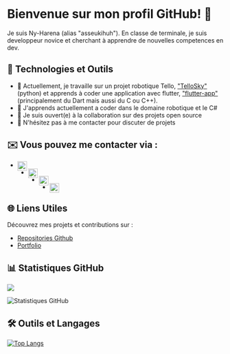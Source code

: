 # **Bienvenue sur mon profil GitHub!** 👋

Je suis Ny-Harena (alias "asseukihuh"). En classe de terminale, je suis developpeur novice et cherchant à apprendre de nouvelles competences en dev.

## 🚀 Technologies et Outils

- 🔭 Actuellement, je travaille sur un projet robotique Tello, ["TelloSky"](https://github.com/anonymecrasher/TelloSky) (python) et apprends à coder une application avec flutter, ["flutter-app"](https://github.com/asseukihuh/flutter-app) (principalement du Dart mais aussi du C ou C++).
- 🌱 J'apprends actuellement a coder dans le domaine robotique et le C#
- 👯 Je suis ouvert(e) à la collaboration sur des projets open source
- 💬 N'hésitez pas à me contacter pour discuter de projets

## ✉️ Vous pouvez me contacter via :

- [<img align="left" alt="Gmail" width="22px" src="https://simpleicons.org/icons/gmail.svg" />](mailto:nyharena_rakotovao@outlook.com)
- [<img align="left" alt="LinkedIn" width="22px" src="https://simpleicons.org/icons/42.svg" />](https://www.linkedin.com/in/ny-harena-rakotovao-661975296/)
- [<img align="left" alt="Discord" width="22px" src="https://simpleicons.org/icons/discord.svg" />](https://discordapp.com/users/351614425125617665)
- [<img align="left" alt="Instagram" width="22px" src="https://simpleicons.org/icons/instagram.svg" />](https://www.instagram.com/ny_rktv/)

## 🌐 Liens Utiles

Découvrez mes projets et contributions sur :

- [Repositories Github](https://github.com/asseukihuh?tab=repositories)
- [Portfolio](https://)

## 📊 Statistiques GitHub

![](https://komarev.com/ghpvc/?username=asseukihuh&abbreviated=true)

![Statistiques GitHub](https://github-readme-stats.vercel.app/api?username=asseukihuh&show_icons=true&theme=dark)

## 🛠️ Outils et Langages

[![Top Langs](https://github-readme-stats.vercel.app/api/top-langs/?username=asseukihuh&layout=compact&theme=dark)](https://github.com/asseukihuh)
